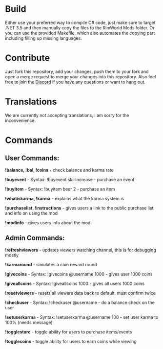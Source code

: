 # Build
Either use your preferred way to compile C# code, just make sure to target .NET 3.5 and then manually copy the files to the RimWorld Mods folder.
Or you can use the provided Makefile, which also automates the copying part including filling up missing languages.

# Contribute
Just fork this repository, add your changes, push them to your fork and open a merge request to merge your changes into this repository.
Also feel free to join the [Discord](https://discord.gg/qrtg224) if you have any questions or want to hang out.

# Translations
We are currently not accepting translations, I am sorry for the inconvenience.

# Commands
## User Commands:

**!balance, !bal, !coins** - check balance and karma rate

**!buyevent** - Syntax: !buyevent skillincrease - purchase an event

**!buyitem** - Syntax: !buyitem beer 2 - purchase an item

**!whatiskarma, !karma** - explains what the karma system is

**!purchaselist, !instructions** - gives users a link to the public purchase list and info on using the mod

**!modinfo** - gives users info about the mod

## Admin Commands:

**!refreshviewers** - updates viewers watching channel, this is for debugging mostly

**!karmaround** - simulates a coin reward round

**!givecoins** - Syntax: !givecoins @username 1000 - gives user 1000 coins

**!giveallcoins** - Syntax: !giveallcoins 1000 - gives all users 1000 coins

**!resetviewers** - resets all viewers data back to default, must confirm twice

**!checkuser** - Syntax: !checkuser @username - do a balance check on the user

**!setuserkarma** - Syntax: !setuserkarma @username 100 - set user karma to 100% (needs message)

**!togglestore** - toggle ability for users to purchase items/events

**!togglecoins** - toggle ability for users to earn coins while viewing
